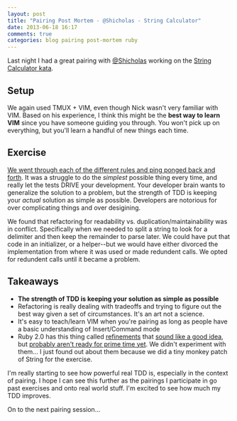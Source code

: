 ```yaml
---
layout: post
title: "Pairing Post Mortem - @Shicholas - String Calculator"
date: 2013-06-18 16:17
comments: true
categories: blog pairing post-mortem ruby
---
```


Last night I had a great pairing with [@Shicholas](http://twitter.com/Schicholas) working on the [String Calculator kata](http://osherove.com/tdd-kata-1/).  

## Setup

We again used TMUX + VIM, even though Nick wasn't very familiar with VIM.  Based on his experience, I think this might be the **best way to learn VIM** since you have someone guiding you through.  You won't pick up on everything, but you'll learn a handful of new things each time.

## Exercise

[We went through each of the different rules and ping ponged back and forth](https://gist.github.com/marksim/5802445).  It was a struggle to do the *simplest* possible thing every time, and really let the tests DRIVE your development.  Your developer brain wants to generalize the solution to a problem, but the strength of TDD is keeping your *actual* solution as simple as possible.  Developers are notorious for over complicating things and over desigining.

We found that refactoring for readability vs. duplication/maintainability was in conflict.  Specifically when we needed to split a string to look for a delimiter and then keep the remainder to parse later.  We could have put that code in an initializer, or a helper--but we would have either divorced the implementation from where it was used or made redundent calls.  We opted for redundent calls until it became a problem.

## Takeaways

* **The strength of TDD is keeping your solution as simple as possible**
* Refactoring is really dealing with tradeoffs and trying to figure out the best way given a set of circumstances.  It's an art not a science.
* It's easy to teach/learn VIM when you're pairing as long as people have a basic understanding of Insert/Command mode
* Ruby 2.0 has this thing called [refinements](http://pivotallabs.com/failed-attempt-at-trying-to-use-refinements/) that [sound like a good idea](http://yehudakatz.com/2010/11/30/ruby-2-0-refinements-in-practice/), but [probably aren't ready for prime time yet](http://rubyrogues.com/099-rr-ruby-2/).  We didn't experiment with them... I just found out about them because we did a tiny monkey patch of String for the exercise.

I'm really starting to see how powerful real TDD is, especially in the context of pairing.  I hope I can see this further as the pairings I participate in go past exercises and onto real world stuff.  I'm excited to see how much my TDD improves.

On to the next pairing session...

